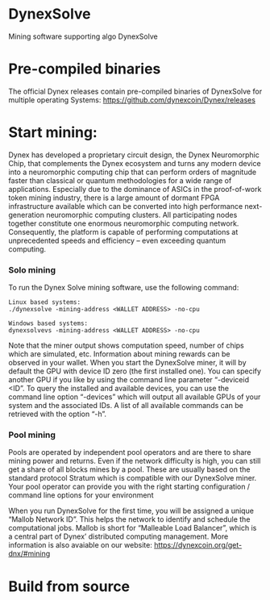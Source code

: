 # DynexSolve
Mining software supporting algo DynexSolve

# Pre-compiled binaries
The official Dynex releases contain pre-compiled binaries of DynexSolve for multiple operating Systems:
https://github.com/dynexcoin/Dynex/releases

# Start mining:

Dynex has developed a proprietary circuit design, the Dynex Neuromorphic Chip, that complements the Dynex ecosystem and turns any modern device into a neuromorphic computing chip that can perform orders of magnitude faster than classical or quantum methodologies for a wide range of applications. Especially due to the dominance of ASICs in the proof-of-work token mining industry, there is a large amount of dormant FPGA infrastructure available which can be converted into high performance next-generation neuromorphic computing clusters. All participating nodes together constitute one enormous neuromorphic computing network. Consequently, the platform is capable of performing computations at unprecedented speeds and efficiency – even exceeding quantum computing.

### Solo mining
To run the Dynex Solve mining software, use the following command:

```
Linux based systems:
./dynexsolve -mining-address <WALLET ADDRESS> -no-cpu

Windows based systems:
dynexsolvevs -mining-address <WALLET ADDRESS> -no-cpu
```

Note that the miner output shows computation speed, number of chips which are simulated, etc. Information about mining rewards can be observed in your wallet. When you start the DynexSolve miner, it will by default the GPU with device ID zero (the first installed one). You can specify another GPU if you like by using the command line parameter “-deviceid <ID”. To query the installed and available devices, you can use the command line option “-devices” which will output all available GPUs of your system and the associated IDs. A list of all available commands can be retrieved with the option “-h”.

### Pool mining
Pools are operated by independent pool operators and are there to share mining power and returns. Even if the network difficulty is high, you can still get a share of all blocks mines by a pool. These are usually based on the standard protocol Stratum which is compatible with our DynexSolve miner. Your pool operator can provide you with the right starting configuration / command line options for your environment

When you run DynexSolve for the first time, you will be assigned a unique “Mallob Network ID”. This helps the network to identify and schedule the computational jobs. Mallob is short for “Malleable Load Balancer”, which is a central part of Dynex’ distributed computing management. More information is also avaiable on our website: 
https://dynexcoin.org/get-dnx/#mining

# Build from source
